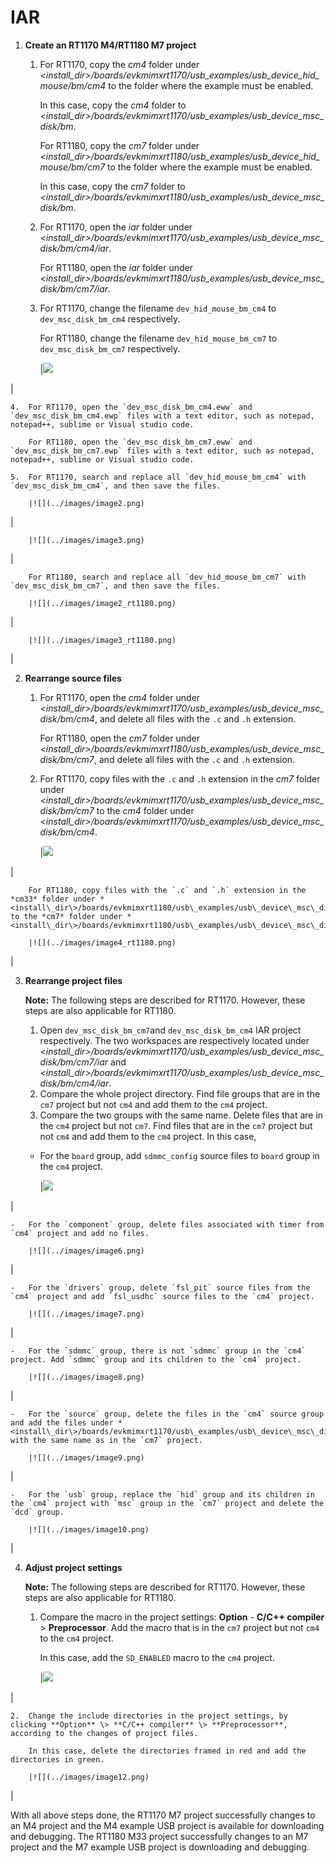 # IAR

1.  **Create an RT1170 M4/RT1180 M7 project**
    1.  For RT1170, copy the *cm4* folder under *<install\_dir\>/boards/evkmimxrt1170/usb\_examples/usb\_device\_hid\_mouse/bm/cm4* to the folder where the example must be enabled.

        In this case, copy the *cm4* folder to *<install\_dir\>/boards/evkmimxrt1170/usb\_examples/usb\_device\_msc\_disk/bm*.

        For RT1180, copy the *cm7* folder under *<install\_dir\>/boards/evkmimxrt1180/usb\_examples/usb\_device\_hid\_mouse/bm/cm7* to the folder where the example must be enabled.

        In this case, copy the *cm7* folder to *<install\_dir\>/boards/evkmimxrt1180/usb\_examples/usb\_device\_msc\_disk/bm*.

    2.  For RT1170, open the *iar* folder under *<install\_dir\>/boards/evkmimxrt1170/usb\_examples/usb\_device\_msc\_disk/bm/cm4/iar*.

        For RT1180, open the *iar* folder under *<install\_dir\>/boards/evkmimxrt1180/usb\_examples/usb\_device\_msc\_disk/bm/cm7/iar*.

    3.  For RT1170, change the filename `dev_hid_mouse_bm_cm4` to `dev_msc_disk_bm_cm4` respectively.

        For RT1180, change the filename `dev_hid_mouse_bm_cm7` to `dev_msc_disk_bm_cm7` respectively.

        |![](../images/image1.png)

|

    4.  For RT1170, open the `dev_msc_disk_bm_cm4.eww` and `dev_msc_disk_bm_cm4.ewp` files with a text editor, such as notepad, notepad++, sublime or Visual studio code.

        For RT1180, open the `dev_msc_disk_bm_cm7.eww` and `dev_msc_disk_bm_cm7.ewp` files with a text editor, such as notepad, notepad++, sublime or Visual studio code.

    5.  For RT1170, search and replace all `dev_hid_mouse_bm_cm4` with `dev_msc_disk_bm_cm4`, and then save the files.

        |![](../images/image2.png)

|

        |![](../images/image3.png)

|

        For RT1180, search and replace all `dev_hid_mouse_bm_cm7` with `dev_msc_disk_bm_cm7`, and then save the files.

        |![](../images/image2_rt1180.png)

|

        |![](../images/image3_rt1180.png)

|

2.  **Rearrange source files**
    1.  For RT1170, open the *cm4* folder under *<install\_dir\>/boards/evkmimxrt1170/usb\_examples/usb\_device\_msc\_disk/bm/cm4*, and delete all files with the `.c` and `.h` extension.

        For RT1180, open the *cm7* folder under *<install\_dir\>/boards/evkmimxrt1180/usb\_examples/usb\_device\_msc\_disk/bm/cm7*, and delete all files with the `.c` and `.h` extension.

    2.  For RT1170, copy files with the `.c` and `.h` extension in the *cm7* folder under *<install\_dir\>/boards/evkmimxrt1170/usb\_examples/usb\_device\_msc\_disk/bm/cm7* to the *cm4* folder under *<install\_dir\>/boards/evkmimxrt1170/usb\_examples/usb\_device\_msc\_disk/bm/cm4*.

        |![](../images/image4.png)

|

        For RT1180, copy files with the `.c` and `.h` extension in the *cm33* folder under *<install\_dir\>/boards/evkmimxrt1180/usb\_examples/usb\_device\_msc\_disk/bm/cm33* to the *cm7* folder under *<install\_dir\>/boards/evkmimxrt1180/usb\_examples/usb\_device\_msc\_disk/bm/cm7*.

        |![](../images/image4_rt1180.png)

|

3.  **Rearrange project files**

    **Note:** The following steps are described for RT1170. However, these steps are also applicable for RT1180.

    1.  Open `dev_msc_disk_bm_cm7`and `dev_msc_disk_bm_cm4` IAR project respectively. The two workspaces are respectively located under *<install\_dir\>/boards/evkmimxrt1170/usb\_examples/usb\_device\_msc\_disk/bm/cm7/iar* and *<install\_dir\>/boards/evkmimxrt1170/usb\_examples/usb\_device\_msc\_disk/bm/cm4/iar*.
    2.  Compare the whole project directory. Find file groups that are in the `cm7` project but not `cm4` and add them to the `cm4` project.
    3.  Compare the two groups with the same name. Delete files that are in the `cm4` project but not `cm7`. Find files that are in the `cm7` project but not `cm4` and add them to the `cm4` project.
    In this case,

    -   For the `board` group, add `sdmmc_config` source files to `board` group in the `cm4` project.

        |![](../images/image5.png)

|

    -   For the `component` group, delete files associated with timer from `cm4` project and add no files.

        |![](../images/image6.png)

|

    -   For the `drivers` group, delete `fsl_pit` source files from the `cm4` project and add `fsl_usdhc` source files to the `cm4` project.

        |![](../images/image7.png)

|

    -   For the `sdmmc` group, there is not `sdmmc` group in the `cm4` project. Add `sdmmc` group and its children to the `cm4` project.

        |![](../images/image8.png)

|

    -   For the `source` group, delete the files in the `cm4` source group and add the files under *<install\_dir\>/boards/evkmimxrt1170/usb\_examples/usb\_device\_msc\_disk/bm/cm4* with the same name as in the `cm7` project.

        |![](../images/image9.png)

|

    -   For the `usb` group, replace the `hid` group and its children in the `cm4` project with `msc` group in the `cm7` project and delete the `dcd` group.

        |![](../images/image10.png)

|

4.  **Adjust project settings**

    **Note:** The following steps are described for RT1170. However, these steps are also applicable for RT1180.

    1.  Compare the macro in the project settings: **Option** - **C/C++ compiler** \> **Preprocessor**. Add the macro that is in the `cm7` project but not `cm4` to the `cm4` project.

        In this case, add the `SD_ENABLED` macro to the `cm4` project.

        |![](../images/image11.png)

|

    2.  Change the include directories in the project settings, by clicking **Option** \> **C/C++ compiler** \> **Preprocessor**, according to the changes of project files.

        In this case, delete the directories framed in red and add the directories in green.

        |![](../images/image12.png)

|


With all above steps done, the RT1170 M7 project successfully changes to an M4 project and the M4 example USB project is available for downloading and debugging. The RT1180 M33 project successfully changes to an M7 project and the M7 example USB project is downloading and debugging.

